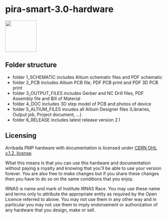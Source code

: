 # pira-smart-3.0-hardware

<img src="https://github.com/IRNAS/pira-smart-2.0-hardware/blob/development/4_DOC/irnas_logo.png" height="100">

## Folder structure
 * folder 1_SCHEMATIC includes Altium schematic files and PDF schematic
 * folder 2_PCB includes Altium PCB file, PDF PCB print and PDF 3D PCB print
 * folder 3_OUTPUT_FILES includes Gerber and NC Drill files, PDF Assembly file and Bill of Material
 * folder 4_DOC includes 3D step model of PCB and photos of device
 * folder 5_ALTIUM_FILES incudes all Altium Designer files (Libraries, Output job, Project document, ...)
 * folder 6_RELEASE includes latest release version 2.1

## Licensing

Arribada PMP hardware with documentation is licensed under [CERN OHL v.1.2. license](https://www.ohwr.org/licenses/cern-ohl/license_versions/v1.2).

What this means is that you can use this hardware and documentation without paying a royalty and knowing that you'll be able to use your version forever. You are also free to make changes but if you share these changes then you have to do so on the same conditions that you enjoy.

IRNAS is name and mark of Institute IRNAS Race. You may use these name and terms only to attribute the appropriate entity as required by the Open Licence referred to above. You may not use them in any other way and in particular you may not use them to imply endorsement or authorization of any hardware that you design, make or sell.
 


